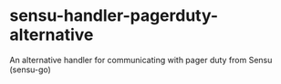 # sensu-handler-pagerduty-alternative
An alternative handler for communicating with pager duty from Sensu (sensu-go)
